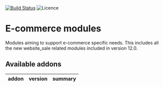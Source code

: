 [![Build Status](https://travis-ci.com/coopiteasy/cie-e-commerce.svg?branch=12.0)](https://travis-ci.com/coopiteasy/cie-e-commerce)
![Licence](https://img.shields.io/badge/licence-AGPL--3-blue.svg)

# E-commerce modules

Modules aiming to support e-commerce specific needs. This includes all 
the new website_sale related modules included in version 12.0.

<!-- prettier-ignore-start -->
[//]: # (addons)

Available addons
----------------
addon | version | summary
--- | --- | ---

[//]: # (end addons)
<!-- prettier-ignore-end -->
